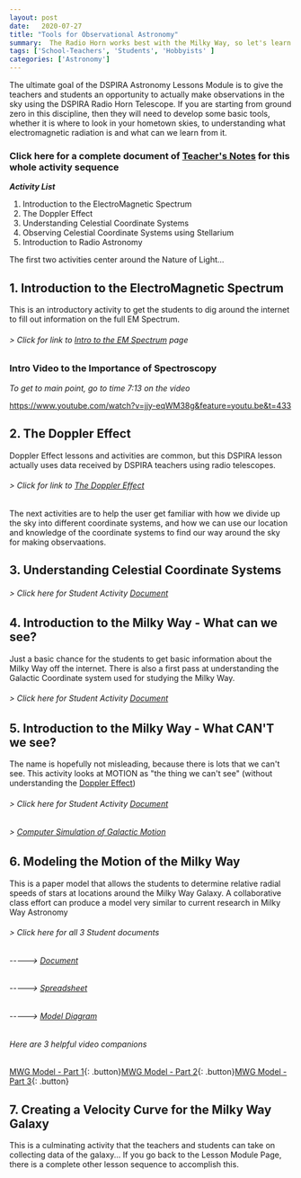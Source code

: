 ```yaml
---
layout: post
date:   2020-07-27
title: "Tools for Observational Astronomy"
summary:  The Radio Horn works best with the Milky Way, so let's learn about it
tags: ['School-Teachers', 'Students', 'Hobbyists' ]
categories: ['Astronomy'] 
---
```


The ultimate goal of the DSPIRA Astronomy Lessons Module is to give the teachers and students an opportunity to actually make observations in the sky using the DSPIRA Radio Horn Telescope.  If you are starting from ground zero in this discipline, then they will need to develop some basic tools, whether it is where to look in your hometown skies, to understanding what electromagnetic radiation is and what can we learn from it.  

### Click here for a complete document of [Teacher's Notes](https://docs.google.com/document/d/1ml9wJJ3wSbEf1A7UIMpiVHuxSqeQe7dbE3UrJ_Wq-hk/edit?usp=sharing) for this whole activity sequence

**_Activity List_**
   1. Introduction to the ElectroMagnetic Spectrum
   2. The Doppler Effect
   3. Understanding Celestial Coordinate Systems
   4. Observing Celestial Coordinate Systems using Stellarium
   5. Introduction to Radio Astronomy
   
   The first two activities center around the Nature of Light...
   
## 1. Introduction to the ElectroMagnetic Spectrum  

This is an introductory activity to get the students to dig around the internet to fill out information on the full EM Spectrum. 

###### > Click for link to [Intro to the EM Spectrum](https://drive.google.com/file/d/1iS-GHQtLvbfvYz1GLT67Ofp9SjeH1XYB/view?usp=sharing) page

### Intro Video to the Importance of Spectroscopy 
_To get to main point, go to time 7:13 on the video_ 

https://www.youtube.com/watch?v=jjy-eqWM38g&feature=youtu.be&t=433

## 2. The Doppler Effect

Doppler Effect lessons and activities are common, but this DSPIRA lesson actually uses data received by DSPIRA teachers using radio telescopes.


###### > Click for link to [The Doppler Effect](https://drive.google.com/file/d/1gbDCY0ZIlvnDZP1k5oq9_Hr0P6gqWSqr/view?usp=sharing) 


The next activities are to help the user get familiar with how we divide up the sky into different coordinate systems, and how we can use our location and knowledge of the coordinate systems to find our way around the sky for making observaations.

## 3. Understanding Celestial Coordinate Systems




###### > Click here for Student Activity [Document](https://docs.google.com/document/d/16ibpadOhBioZqrvxWpdrwJ1S6iNAwi7YaRW_QoM-CVI/view?usp=sharing) 

## 4. Introduction to the Milky Way - What can we see?

Just a basic chance for the students to get basic information about the Milky Way off the internet. There is also a first pass at understanding the Galactic Coordinate system used for studying the Milky Way.  

###### > Click here for Student Activity [Document](https://drive.google.com/file/d/1T441BW8rz3_bVgKN_bKK-ivfudXhQwFa/view?usp=sharing) 

## 5. Introduction to the Milky Way - What CAN'T we see? 

The name is hopefully not misleading, because there is lots that we can't see.  This activity looks at MOTION as "the thing we can't see" (without understanding the [Doppler Effect](https://www.youtube.com/watch?v=h4OnBYrbCjY))

###### > Click here for Student Activity [Document](https://drive.google.com/file/d/1xPjeHIYgnBoz7Gs0A-shC9hNVgdAPxlF/view?usp=sharing) 

###### > [Computer Simulation of Galactic Motion](https://www.youtube.com/watch?v=GLiXR0Jh3o8)

## 6. Modeling the Motion of the Milky Way

This is a paper model that allows the students to determine relative radial speeds of stars at locations around the Milky Way Galaxy.  A collaborative class effort can produce a model very similar to current research in Milky Way Astronomy

###### > Click here for all 3 Student documents
###### -----> [Document](https://drive.google.com/file/d/1TKCevAKtUIFev0SgQoPPxSa87RVd7KmC/view?usp=sharing)
###### -----> [Spreadsheet](https://docs.google.com/spreadsheets/d/1gwL3GSYX-_zK7E2O1va8yNV41vwuRpVm2QRopB4B5TM/edit?usp=sharing)
###### -----> [Model Diagram](https://drive.google.com/file/d/10Ct0UIcqEZzKVll40bz1z-7tCSWLWcfV/view?usp=sharing)  

###### Here are 3 helpful video companions 
[MWG Model - Part 1](https://www.youtube.com/watch?v=sZTpAqn1St4){: .button}[MWG Model - Part 2](https://www.youtube.com/watch?v=kyww_Vu5AZc){: .button}[MWG Model - Part 3](https://www.youtube.com/watch?v=Vf4a7fKUWGE){: .button}

## 7. Creating a Velocity Curve for the Milky Way Galaxy
This is a culminating activity that the teachers and students can take on collecting data of the galaxy... If you go back to the Lesson Module Page, there is a complete other lesson sequence to accomplish this. 
    
